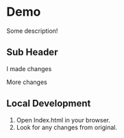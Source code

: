 # Demo

Some description!

## Sub Header

I made changes

More changes

## Local Development

1. Open Index.html in your browser.
2. Look for any changes from original.
